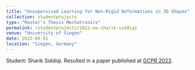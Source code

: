 ```yaml
---
title: "Unsupervised Learning for Non-Rigid Deformations in 3D Shapes"
collection: studentprojects
type: "Master's Thesis Mechatronics"
permalink: /studentprojects/2022-ma-sharik-siddiqi
venue: "University of Siegen"
date: 2022-06-01
location: "Siegen, Germany"
---
```

Student: Sharik Siddiqi. Resulted in a paper published at [GCPR 2023](https://zorah.github.io/publication/2023-gcpr-network).
